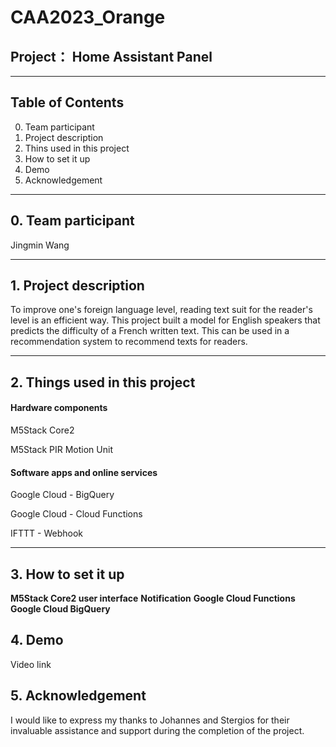 # CAA2023_Orange

## Project： Home Assistant Panel
---

## Table of Contents
0. Team participant
1. Project description
2. Thins used in this project
3. How to set it up
4. Demo
5. Acknowledgement
---

## 0. Team participant
Jingmin Wang

---

## 1. Project description
To improve one's foreign language level, reading text suit for the reader's level is an efficient way. This project built a model for English speakers that predicts the difficulty of a French written text. This can be used in a recommendation system to recommend texts for readers.

---

## 2. Things used in this project
#### Hardware components

M5Stack Core2

M5Stack PIR Motion Unit

#### Software apps and online services

Google Cloud - BigQuery

Google Cloud - Cloud Functions

IFTTT - Webhook

---

## 3. How to set it up
**M5Stack Core2 user interface**
**Notification**
**Google Cloud Functions**
**Google Cloud BigQuery**

## 4. Demo
Video link

## 5. Acknowledgement
I would like to express my thanks to Johannes and Stergios for their invaluable assistance and support during the completion of the project.

